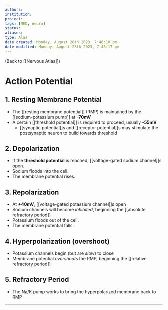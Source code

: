 ```yaml
---
authors: 
institution: 
project: 
tags: [MED, neuro]
status: 
aliases: 
type: Alas
date created: Monday, August 28th 2023, 7:46:10 pm
date modified: Monday, August 28th 2023, 7:46:17 pm
---
```


(Back to [[Nervous Atlas]])

# Action Potential

## 1. Resting Membrane Potential
- The [[resting membrane potential]] (RMP) is maintained by the [[sodium-potassium pump]] at **-70mV**
- A certain [[threshold potential]] is required to proceed, usually **-55mV**
	- [[synaptic potential]]s and [[receptor potential]]s may stimulate the postsynaptic neuron to build towards threshold
## 2. Depolarization
- If the **threshold potential** is reached, [[voltage-gated sodium channel]]s open.
- Sodium floods into the cell.
- The membrane potential rises.
## 3. Repolarization
- At **+40mV**, [[voltage-gated potassium channel]]s open
- Sodium channels will become _inhibited_, beginning the [[absolute refractory period]]
- Potassium floods out of the cell.
- The membrane potential falls.
## 4. Hyperpolarization (overshoot)
- Potassium channels begin (but are _slow_) to close
- Membrane potential _overshoots_ the RMP, beginning the [[relative refractory period]]
## 5. Refractory Period
- The Na/K pump works to bring the hyperpolarized membrane back to RMP

---
